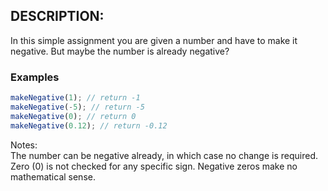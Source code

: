 ## DESCRIPTION:

In this simple assignment you are given a number and have to make it negative. But maybe the number is already negative?

### Examples

```js
makeNegative(1); // return -1
makeNegative(-5); // return -5
makeNegative(0); // return 0
makeNegative(0.12); // return -0.12
```

Notes:  
The number can be negative already, in which case no change is required.
Zero (0) is not checked for any specific sign. Negative zeros make no mathematical sense.
